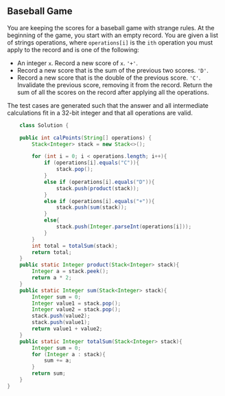 ## Baseball Game
You are keeping the scores for a baseball game with strange rules. At the beginning of the game, you start with an empty record.
You are given a list of strings operations, where `operations[i]` is the `ith` operation you must apply to the record and is one of the following:

- An integer `x`.
  Record a new score of `x`.
  `'+'`.
- Record a new score that is the sum of the previous two scores.
  `'D'`.
- Record a new score that is the double of the previous score.
  `'C'`.
  Invalidate the previous score, removing it from the record.
  Return the sum of all the scores on the record after applying all the operations.

The test cases are generated such that the answer and all intermediate calculations fit in a 32-bit integer and that all operations are valid.

```java
    class Solution {

    public int calPoints(String[] operations) {
        Stack<Integer> stack = new Stack<>();

        for (int i = 0; i < operations.length; i++){
            if (operations[i].equals("C")){
                stack.pop();
            }
            else if (operations[i].equals("D")){
                stack.push(product(stack));
            }
            else if (operations[i].equals("+")){
                stack.push(sum(stack));
            }
            else{
                stack.push(Integer.parseInt(operations[i]));
            }
        }
        int total = totalSum(stack);
        return total;
    }
    public static Integer product(Stack<Integer> stack){
        Integer a = stack.peek();
        return a * 2;
    }
    public static Integer sum(Stack<Integer> stack){
        Integer sum = 0;
        Integer value1 = stack.pop();
        Integer value2 = stack.pop();
        stack.push(value2);
        stack.push(value1);
        return value1 + value2;
    }
    public static Integer totalSum(Stack<Integer> stack){
        Integer sum = 0;
        for (Integer a : stack){
            sum += a;
        }
        return sum;
    }
}
```
